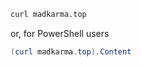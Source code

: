 ```bash
curl madkarma.top
```
or, for PowerShell users
```powershell
(curl madkarma.top).Content
```
